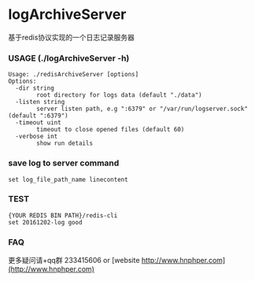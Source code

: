 # logArchiveServer

基于redis协议实现的一个日志记录服务器

### USAGE (./logArchiveServer -h)
```
Usage: ./redisArchiveServer [options]
Options:
  -dir string
    	root directory for logs data (default "./data")
  -listen string
    	server listen path, e.g ":6379" or "/var/run/logserver.sock" (default ":6379")
  -timeout uint
    	timeout to close opened files (default 60)
  -verbose int
    	show run details
```

### save log to server command
```
set log_file_path_name linecontent
```

### TEST
```
{YOUR REDIS BIN PATH}/redis-cli
set 20161202-log good
```

### FAQ
更多疑问请+qq群 233415606 or [website http://www.hnphper.com](http://www.hnphper.com)